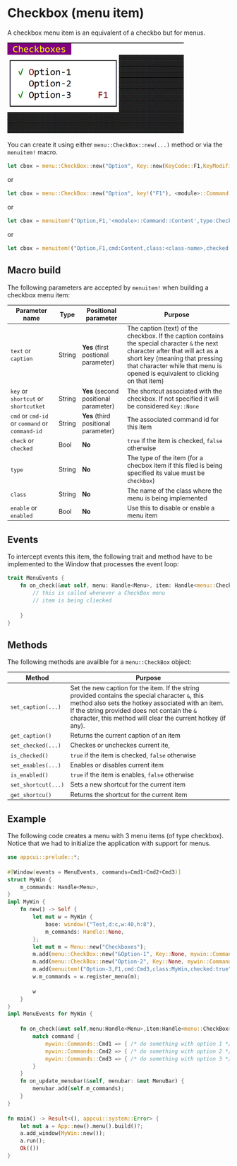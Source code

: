 # Checkbox (menu item)

 A checkbox menu item is an equivalent of a checkbo but for menus. 
 
 <img src="img/checkbox.png" width=400/>
 
 You can create it using either `menu::CheckBox::new(...)` method or via the `menuitem!` macro.

 ```rs
 let cbox = menu::CheckBox::new("Option", Key::new(KeyCode::F1,KeyModifier::None), <module>::Command::Content, true);
 ```
 or
 ```rs
 let cbox = menu::CheckBox::new("Option", key!("F1"), <module>::Command::Content, false);
 ```
 or
 ```rs
 let cbox = menuitem!("Option,F1,'<module>::Command::Content',type:Checkbox);
 ```
 or
 ```rs
 let cbox = menuitem!("Option,F1,cmd:Content,class:<class-name>,checked:true");
 ```

## Macro build

The following parameters are accepted by `menuitem!` when building a checkbox menu item:

| Parameter name                                 | Type   | Positional parameter                  | Purpose                                                                                                                                                                                                                                             |
| ---------------------------------------------- | ------ | ------------------------------------- | --------------------------------------------------------------------------------------------------------------------------------------------------------------------------------------------------------------------------------------------------- |
| `text` or `caption`                            | String | **Yes** (first postional parameter)   | The caption (text) of the checkbox. If the caption contains the special character `&` the next character after that will act as a short key (meaning that pressing that character while that menu is opened is equivalent to clicking on that item) |
| `key` or `shortcut` or `shortcutket`           | String | **Yes** (second positional parameter) | The shortcut associated with the checkbox. If not specified it will be considered `Key::None`                                                                                                                                                       |
| `cmd` or `cmd-id` or `command` or `command-id` | String | **Yes** (third positional parameter)  | The associated command id for this item                                                                                                                                                                                                             |
| `check` or `checked`                           | Bool   | **No**                                | `true` if the item is checked, `false` otherwise                                                                                                                                                                                                    |
| `type`                                         | String | **No**                                | The type of the item (for a checbox item if this filed is being specified its value must be `checkbox`)                                                                                                                                             |
| `class`                                        | String | **No**                                | The name of the class where the menu is being implemented                                                                                                                                                                                           |
| `enable` or `enabled`                          | Bool   | **No**                                | Use this to disable or enable a menu item                                                                                                                                                                                                           |

## Events
To intercept events this item, the following trait and method have to be implemented to the Window that processes the event loop:
```rs
trait MenuEvents {
    fn on_check(&mut self, menu: Handle<Menu>, item: Handle<menu::CheckBox>, command: <module>::Commands, checked: bool) {
        // this is called whenever a CheckBox menu 
        // item is being cliecked

    }
}
```

## Methods

The following methods are availble for a `menu::CheckBox` object:

| Method              | Purpose                                                                                                                                                                                                                                                               |
| ------------------- | --------------------------------------------------------------------------------------------------------------------------------------------------------------------------------------------------------------------------------------------------------------------- |
| `set_caption(...)`  | Set the new caption for the item. If the string provided contains the special character `&`, this method also sets the hotkey associated with an item. If the string provided does not contain the `&` character, this method will clear the current hotkey (if any). |
| `get_caption()`     | Returns the current caption of an item                                                                                                                                                                                                                                |
| `set_checked(...)`  | Checkes or uncheckes current ite,                                                                                                                                                                                                                                     |
| `is_checked()`      | `true` if the item is checked, `false` otherwise                                                                                                                                                                                                                      |
| `set_enables(...)`  | Enables or disables current item                                                                                                                                                                                                                                      |
| `is_enabled()`      | `true` if the item is enables, `false` otherwise                                                                                                                                                                                                                      |
| `set_shortcut(...)` | Sets a new shortcut for the current item                                                                                                                                                                                                                              |
| `get_shortcu()`     | Returns the shortcut for the current item                                                                                                                                                                                                                             |

## Example

The following code creates a menu with 3 menu items (of type checkbox). Notice that we had to initialize the application with support for menus.

```rs
use appcui::prelude::*;

#[Window(events = MenuEvents, commands=Cmd1+Cmd2+Cmd3)]
struct MyWin {
    m_commands: Handle<Menu>,
}
impl MyWin {
    fn new() -> Self {
        let mut w = MyWin {
            base: window!("Test,d:c,w:40,h:8"),
            m_commands: Handle::None,
        };
        let mut m = Menu::new("Checkboxes");
        m.add(menu::CheckBox::new("&Option-1", Key::None, mywin::Commands::Cmd1,true));
        m.add(menu::CheckBox::new("Option-2", Key::None, mywin::Commands::Cmd2,false));
        m.add(menuitem!("Option-3,F1,cmd:Cmd3,class:MyWin,checked:true"));
        w.m_commands = w.register_menu(m);

        w
    }
}
impl MenuEvents for MyWin {

    fn on_check(&mut self,menu:Handle<Menu>,item:Handle<menu::CheckBox>,command:mywin::Commands,checked:bool) {
        match command {
            mywin::Commands::Cmd1 => { /* do something with option 1 */ },
            mywin::Commands::Cmd2 => { /* do something with option 2 */ },
            mywin::Commands::Cmd3 => { /* do something with option 3 */ },
        }
    }
    fn on_update_menubar(&self, menubar: &mut MenuBar) {
        menubar.add(self.m_commands);
    }
}

fn main() -> Result<(), appcui::system::Error> {
    let mut a = App::new().menu().build()?;
    a.add_window(MyWin::new());
    a.run();
    Ok(())
}
```